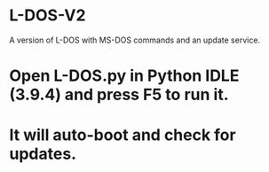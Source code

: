 # L-DOS-V2
A version of L-DOS with MS-DOS commands and an update service.

# Open L-DOS.py in Python IDLE (3.9.4) and press F5 to run it.
# It will auto-boot and check for updates.
